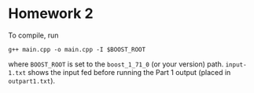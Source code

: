 # Homework 2

To compile, run

```
g++ main.cpp -o main.cpp -I $BOOST_ROOT
```

where `BOOST_ROOT` is set to the `boost_1_71_0` (or your version) path. `input-1.txt` shows the input fed before running the Part 1 output (placed in `outpart1.txt`).
